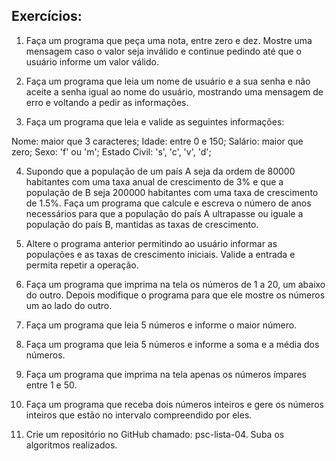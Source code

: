 ## Exercícios:

1. Faça um programa que peça uma nota, entre zero e dez. Mostre uma
mensagem caso o valor seja inválido e continue pedindo até que o usuário
informe um valor válido.

2. Faça um programa que leia um nome de usuário e a sua senha e não aceite a
senha igual ao nome do usuário, mostrando uma mensagem de erro e
voltando a pedir as informações.

3. Faça um programa que leia e valide as seguintes informações:

Nome: maior que 3 caracteres;
Idade: entre 0 e 150;
Salário: maior que zero;
Sexo: 'f' ou 'm';
Estado Civil: 's', 'c', 'v', 'd';

4. Supondo que a população de um país A seja da ordem de 80000 habitantes
com uma taxa anual de crescimento de 3% e que a população de B seja 200000
habitantes com uma taxa de crescimento de 1.5%.
Faça um programa que calcule e escreva o número de anos necessários 
para que a população do país A ultrapasse ou iguale a população do país B,
mantidas as taxas de crescimento.

5. Altere o programa anterior permitindo ao usuário informar as populações e as
taxas de crescimento iniciais. Valide a entrada e permita repetir a operação.

6. Faça um programa que imprima na tela os números de 1 a 20, um abaixo do
outro. Depois modifique o programa para que ele mostre os números um ao
lado do outro.

7. Faça um programa que leia 5 números e informe o maior número.

8. Faça um programa que leia 5 números e informe a soma e a média dos
números.

9. Faça um programa que imprima na tela apenas os números ímpares entre 1 e 50.

10. Faça um programa que receba dois números inteiros e gere os números
inteiros que estão no intervalo compreendido por eles.

11. Crie um repositório no GitHub chamado: psc-lista-04. Suba os
algoritmos realizados.
